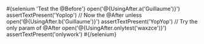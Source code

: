 \#{selenium 'Test the @Before'} open('@{UsingAfter.a('Guillaume')}') assertTextPresent('YopIop') // Now the @After unless open('@{UsingAfter.b('Guillaume')}') assertTextPresent('YopYop') // Try the only param of @After open('@{UsingAfter.onlytest('waxzce')}') assertTextPresent('onlywork') \#{/selenium}
